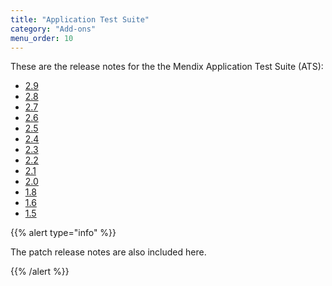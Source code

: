 ```yaml
---
title: "Application Test Suite"
category: "Add-ons"
menu_order: 10
---
```

These are the release notes for the the Mendix Application Test Suite (ATS):

* [2.9](ats-2.9)
* [2.8](ats-2.8)
* [2.7](ats-2.7)
* [2.6](ats-2.6)
* [2.5](ats-2.5)
* [2.4](ats-2.4)
* [2.3](ats-2.3)
* [2.2](ats-2.2)
* [2.1](ats-2.1)
* [2.0](ats-2.0)
* [1.8](ats-1.8)
* [1.6](ats-1.6)
* [1.5](ats-1.5)

{{% alert type="info" %}}

The patch release notes are also included here.

{{% /alert %}}
